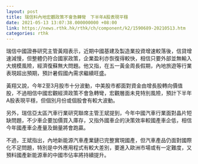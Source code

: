 ```yaml
---
layout: post
title: 瑞信料內地宏觀政策不會急轉彎　下半年A股表現平穩
date: 2021-05-13 13:07:38.000000000 +08:00
link: https://news.rthk.hk/rthk/ch/component/k2/1590689-20210513.htm
categories: rthk
---
```


瑞信中國證券研究主管黃翔表示，近期中國基建及製造業投資增速較落後，信貸增速減慢，但整體仍符合國家政策，企業盈利亦恢復得較快，相信只要外部並無輸入大規模風險，經濟復蘇無大問題。他又指，在五一黃金周長假期，內地旅遊等行業表現超出預期，預計暑假國內需求繼續旺盛。

黃翔又說，今年2至3月股市十分波動，中美股市都面對資金由增長股轉向價值股，不過相信中國宏觀經濟政策不會急轉彎，宏觀層面未見特別風險，預計下半年A股表現平穩，但個別月份或個股會有較大波動。

另外，瑞信亞太區汽車行業研究聯席主管王斌提到，今年中國汽車行業面對晶片短缺問題，不少車企要加價買入庫存，又指外國車企的決策效率較國產車企低，相信今年國產車企產量及銷量將會跑贏。

不過，王斌指出，內地新能源汽車產業鏈已完整實現國產，但汽車產品仍面對國際化不足問題，特別是中外應用程式有較大差別，要進入歐洲市場或有一定難度，又預料國產新能源車的中國市佔率將持續提升。
